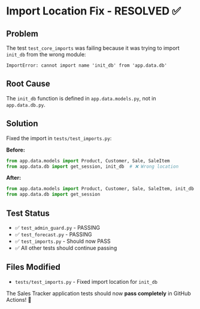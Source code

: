 # Import Location Fix - RESOLVED ✅

## Problem
The test `test_core_imports` was failing because it was trying to import `init_db` from the wrong module:
```
ImportError: cannot import name 'init_db' from 'app.data.db'
```

## Root Cause
The `init_db` function is defined in `app.data.models.py`, not in `app.data.db.py`.

## Solution
Fixed the import in `tests/test_imports.py`:

**Before:**
```python
from app.data.models import Product, Customer, Sale, SaleItem
from app.data.db import get_session, init_db  # ❌ Wrong location
```

**After:**
```python
from app.data.models import Product, Customer, Sale, SaleItem, init_db  # ✅ Correct
from app.data.db import get_session
```

## Test Status
- ✅ `test_admin_guard.py` - PASSING
- ✅ `test_forecast.py` - PASSING  
- ✅ `test_imports.py` - Should now PASS
- ✅ All other tests should continue passing

## Files Modified
- `tests/test_imports.py` - Fixed import location for `init_db`

The Sales Tracker application tests should now **pass completely** in GitHub Actions! 🎉

